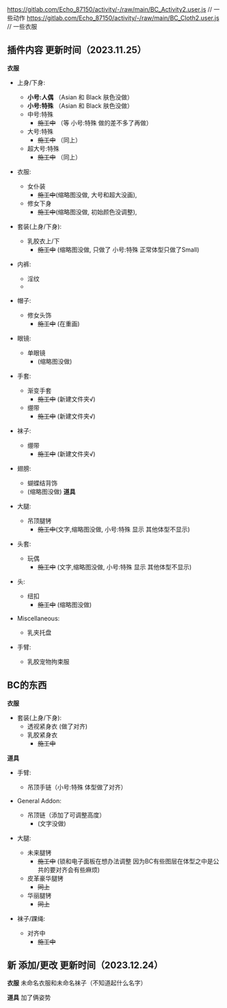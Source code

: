 https://gitlab.com/Echo_87150/activity/-/raw/main/BC_Activity2.user.js   // 一些动作
https://gitlab.com/Echo_87150/activity/-/raw/main/BC_Cloth2.user.js      // 一些衣服

## 插件内容 更新时间（2023.11.25）
**衣服**
+ 上身/下身:
  - __小号:人偶__ （Asian 和 Black 肤色没做）
  - __小号:特殊__ （Asian 和 Black 肤色没做）
  - 中号:特殊  
    - ~~施工中~~ （等 小号:特殊 做的差不多了再做）
  - 大号:特殊  
    - ~~施工中~~ （同上）
  - 超大号:特殊  
    - ~~施工中~~ （同上）
+ 衣服: 
  - 女仆装 
    - ~~施工中~~(缩略图没做, 大号和超大没画), 
  - 修女下身  
    - ~~施工中~~(缩略图没做, 初始颜色没调整),
+ 套装(上身/下身): 
  - 乳胶衣上/下  
    - ~~施工中~~ (缩略图没做, 只做了 小号:特殊 正常体型只做了Small)
+ 内裤: 
  - 淫纹
  - 
+ 帽子:
  - 修女头饰  
    - ~~施工中~~ (在重画)
+ 眼镜:
  - 单眼镜  
    - (缩略图没做)
+ 手套:
  - 渐变手套  
    - ~~施工中~~ (新建文件夹√)
  - 绷带  
    - ~~施工中~~ (新建文件夹√)
+ 袜子:
  - 绷带  
    - ~~施工中~~ (新建文件夹√)
+ 翅膀:
  - 蝴蝶结背饰
  - (缩略图没做)
**道具**
+ 大腿: 
  - 吊顶腿铐  
    - ~~施工中~~(文字,缩略图没做, 小号:特殊 显示 其他体型不显示)
+ 头套:
  - 玩偶  
    - ~~施工中~~ (文字,缩略图没做, 小号:特殊 显示 其他体型不显示) 
+ 头:
  - 纽扣
    - ~~施工中~~ (缩略图没做)
+ Miscellaneous:
  - 乳夹托盘
 
+ 手臂: 
  - 乳胶宠物拘束服
    
## BC的东西
**衣服**
+ 套装(上身/下身): 
  - 透视紧身衣 (做了对齐)
  - 乳胶紧身衣  
    - ~~施工中~~

**道具**
+ 手臂: 
  - 吊顶手链（小号:特殊 体型做了对齐）
+ General Addon:
  - 吊顶链（添加了可调整高度） 
    - (文字没做)

+ 大腿: 
  - 未来腿铐  
    - ~~施工中~~ (锁和电子面板在想办法调整 因为BC有些图层在体型之中是公共的要对齐会有些麻烦)
  - 皮革豪华腿铐  
    - ~~同上~~
  - 华丽腿铐  
    - ~~同上~~

+ 袜子/踝绳:
  - 对齐中  
    - ~~施工中~~

## 新 添加/更改 更新时间（2023.12.24）

**衣服**
未命名衣服和未命名袜子（不知道起什么名字）

**道具**
加了俩姿势
